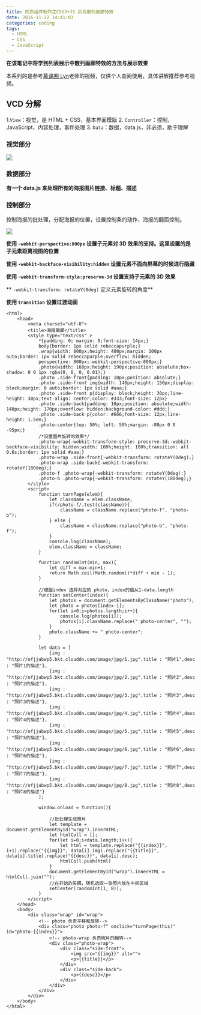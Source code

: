 ```yaml
---
title: 网页组件制作之CSS3+JS 实现散列画廊特效
date: 2016-11-22 14:41:03
categories: coding
tags:
  - HTML
  - CSS
  - JavaScript
---
```



**在该笔记中将学到列表展示中散列画廊特效的方法与展示效果**

本系列的是参考[慕课网 Lyn](http://www.imooc.com/u/104593/courses?sort=publish)老师的视频，仅供个人查阅使用，具体讲解推荐参考视频。

## VCD 分解

1.`View`：视觉，是 HTML + CSS，基本界面模版
2. `Controller`：控制，JavaScript，内容处理，事件处理
3. `Data`：数据，data.js，非必须，助于理解

### 视觉部分

![](http://ofjjubwp5.bkt.clouddn.com/image/png/img66.PNG)

### 数据部分

**有一个 data.js 来处理所有的海报图片链接、标题、描述**

### 控制部分

控制海报的批处理，分配海报的位置，设置控制条的动作，海报的翻面控制。

![](http://ofjjubwp5.bkt.clouddn.com/image/png/img68.PNG)

**使用 `-webkit-perspective:800px` 设置子元素对 3D 效果的支持。这里设置的是子元素距离视图的位置**

**使用 `-webkit-backface-visibility:hidden` 设置元素不面向屏幕的时候进行隐藏**

**使用 `-webkit-transform-style:preserve-3d` 设置支持子元素的 3D 效果**

** `-webkit-transform: rotateY(0deg)` 定义元素旋转的角度**

**使用 `transition` 设置过渡动画**


	
	<html>
	    <head>
	        <meta charset="utf-8">
	        <title>海报画廊</title>
	        <style type="text/css" >
	            *{padding: 0; margin: 0;font-size: 14px;}
	            body{border: 1px solid rebeccapurple;}
	            .wrap{width: 800px;height: 400px;margin: 100px auto;border: 1px solid rebeccapurple;overflow: hidden;
	            perspective: 800px;-webkit-perspective:800px;}
	            .photo{width: 160px;height: 190px;position: absolute;box-shadow: 0 0 1px rgba(0, 0, 0, 0.01);}
	            .photo .side-front{padding: 10px;position: absolute;}
	            .photo .side-front img{width: 140px;height: 150px;display: block;margin: 0 auto;border: 1px solid #aaa;}
	            .photo .side-front p{display: block;height: 30px;line-height: 30px;text-align: center;color: #333;font-size: 12px}
	            .photo .side-back{padding: 10px;position: absolute;width: 140px;height: 170px;overflow: hidden;background-color: #ddd;}
	            .photo .side-back p{color: #666;font-size: 12px;line-height: 1.5em;}
	            .photo-center{top: 50%; left: 50%;margin: -80px 0 0 -95px;}
	            /*设置图片旋转的效果*/
	            .photo-wrap{-webkit-transform-style: preserve-3d;-webkit-backface-visibility: hidden;width: 100%;height: 100%;transition: all 0.6s;border: 1px solid #aaa;}
	            .photo-wrap .side-front{-webkit-transform: rotateY(0deg);}
	            .photo-wrap .side-back{-webkit-transform: rotateY(180deg);}
	            .photo-f .photo-wrap{-webkit-transform: rotateY(0deg);}
	            .photo-b .photo-wrap{-webkit-transform: rotateY(180deg);}      
	        </style>
	        <script>
	            function turnPage(elem){
	                let className = elem.className;
	                if(/photo-f/.test(className)){
	                    className = className.replace("photo-f", "photo-b");
	                } else {
	                    className = className.replace("photo-b", "photo-f");
	                }
	                console.log(className);
	                elem.className = className;
	            }
	
	            function randomInt(min, max){
	                let diff = max-min+1;
	                return Math.ceil(Math.random()*diff + min - 1);
	            }
	
	            //根据index 选择对应的 photo，index的值从1-data.length
	            function setCenter(index){
	                let photos = document.getElementsByClassName("photo");
	                let photo = photos[index-1];
	                for(let i=0;i<photos.length;i++){
	                    console.log(photos[i]);
	                    photos[i].className.replace(" photo-center", "");
	                }
	                photo.className += " photo-center";
	            }
	
	            let data = [
	                {img : "http://ofjjubwp5.bkt.clouddn.com/image/jpg/1.jpg",title : "照片1",desc : "照片1的描述"},
	                {img : "http://ofjjubwp5.bkt.clouddn.com/image/jpg/2.jpg",title : "照片2",desc : "照片2的描述"},
	                {img : "http://ofjjubwp5.bkt.clouddn.com/image/jpg/3.jpg",title : "照片3",desc : "照片3的描述"},
	                {img : "http://ofjjubwp5.bkt.clouddn.com/image/jpg/4.jpg",title : "照片4",desc : "照片4的描述"},
	                {img : "http://ofjjubwp5.bkt.clouddn.com/image/jpg/5.jpg",title : "照片5",desc : "照片5的描述"},
	                {img : "http://ofjjubwp5.bkt.clouddn.com/image/jpg/6.jpg",title : "照片6",desc : "照片6的描述"},
	                {img : "http://ofjjubwp5.bkt.clouddn.com/image/jpg/7.jpg",title : "照片7",desc : "照片7的描述"},
	                {img : "http://ofjjubwp5.bkt.clouddn.com/image/jpg/8.jpg",title : "照片8",desc : "照片8的描述"}
	            ];
	
	            window.onload = function(){
	
	                //批处理生成照片
	                let template = document.getElementById("wrap").innerHTML;
	                let htmlColl = [];
	                for(let i=0;i<data.length;i++){
	                    let html = template.replace("{{index}}", i+1).replace("{{img}}", data[i].img).replace("{{title}}", data[i].title).replace("{{desc}}", data[i].desc);
	                    htmlColl.push(html)
	                }
	                document.getElementById("wrap").innerHTML = htmlColl.join("");
	                //在开始的矢耦，随机选取一张照片放在中间区域
	                setCenter(randomInt(1, 8));
	            }
	        </script>
	    </head>
	    <body>
	        <div class="wrap" id="wrap">
	            <!-- photo 负责平移和旋转-->            
	            <div class="photo photo-f" onclick="turnPage(this)" id="photo-{{index}}">
	                <!-- photo-wrap 负责照片的翻转-->
	                <div class="photo-wrap">
	                    <div class="side-front">
	                        <img src="{{img}}" alt="">
	                        <p>{{title}}</p>
	                    </div>
	                    <div class="side-back">
	                        <p>{{desc}}</p>
	                    </div>                                   
	                </div>
	            </div>
	        </div>
	    </body>
	</html>
